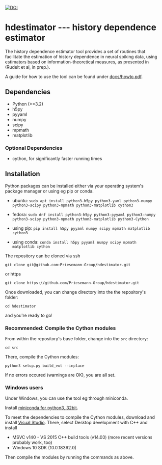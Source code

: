 [![DOI](https://zenodo.org/badge/276416522.svg)](https://zenodo.org/badge/latestdoi/276416522)

# hdestimator --- history dependence estimator

The history dependence estimator tool provides a set of
routines that facilitate the estimation of history dependence in
neural spiking data, using estimators based on information-theoretical
measures, as presented in (Rudelt et al, in prep.).

A guide for how to use the tool can be found under
[docs/howto.pdf](docs/howto.pdf).


## Dependencies
- Python (>=3.2)
- h5py
- pyyaml
- numpy
- scipy
- mpmath
- matplotlib

### Optional Dependencies
- cython, for significantly faster running times


## Installation
Python packages can be installed either via your operating system's package manager or
using eg pip or conda.

* ubuntu: `sudo apt install python3-h5py python3-yaml python3-numpy python3-scipy python3-mpmath python3-matplotlib cython3`

* fedora: `sudo dnf install python3-h5py python3-pyyaml python3-numpy python3-scipy python3-mpmath python3-matplotlib python3-Cython`

* using pip: `pip install h5py pyyaml numpy scipy mpmath matplotlib cython3`

* using conda: `conda install h5py pyyaml numpy scipy mpmath matplotlib cython`


The repository can be cloned via ssh

```
git clone git@github.com:Priesemann-Group/hdestimator.git
```
or https
```
git clone https://github.com/Priesemann-Group/hdestimator.git
```

Once downloaded, you can change directory into the the repository's folder:

`cd hdestimator`

and you're ready to go!

### Recommended: Compile the Cython modules

From within the repository's base folder, change into the `src` directory:

`cd src`

There, compile the Cython modules:

`python3 setup.py build_ext --inplace`

If no errors occured (warnings are OK), you are all set.

### Windows users

Under Windows, you can use the tool eg through miniconda.

Install [miniconda for python3, 32bit](https://docs.conda.io/en/latest/miniconda.html).

To meet the dependencies to compile the Cython modules, download and install [Visual Studio](https://visualstudio.microsoft.com/downloads/).
There, select Desktop development with C++ and install
* MSVC v140 - VS 2015 C++ build tools (v14.00) (more recent versions probably work, too)
* Windows 10 SDK (10.0.18362.0)

Then compile the modules by running the commands as above.
